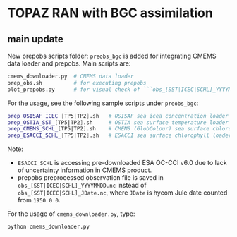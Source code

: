 # TOPAZ RAN with BGC assimilation

## main update

New prepobs scripts folder: ```preobs_bgc``` is added for integrating CMEMS data loader and prepobs. Main scripts are:
```bash
cmems_downloader.py  # CMEMS data loader
prep_obs.sh          # for executing prepobs
plot_prepobs.py      # for visual check of ```obs_[SST|ICEC|SCHL]_YYYYMMDD.nc``` 
```

For the usage, see the following sample scripts under ```preobs_bgc```:
```bash
prep_OSISAF_ICEC_[TP5|TP2].sh   # OSISAF sea icea concentration loader
prep_OSTIA_SST_[TP5|TP2].sh     # OSTIA sea surface temperature loader
prep_CMEMS_SCHL_[TP5|TP2].sh    # CMEMS (GlobColour) sea surface chlorophyll loader
prep_ESACCI_SCHL_[TP5|TP2].sh   # ESACCI sea surface chlorophyll loader
```
Note: 
- ```ESACCI_SCHL``` is accessing pre-downloaded ESA OC-CCI v6.0 due to lack of uncertainty information in CMEMS product.
- prepobs preprocessed observation file is saved in ```obs_[SST|ICEC|SCHL]_YYYYMMDD.nc``` instead of ```obs_[SST|ICEC|SCHL]_JDate.nc```, where ```JDate``` is hycom Jule date counted from ```1950 0 0```.  

For the usage of ```cmems_downloader.py```, type:
```bash
python cmems_downloader.py
```

